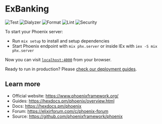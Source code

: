 # ExBanking
![Test](https://github.com/adrianowsh/ex_banking/actions/workflows/tests.yml/badge.svg)
![Dialyzer](https://github.com/adrianowsh/ex_banking/actions/workflows/dialyzer.yml/badge.svg)
![Format](https://github.com/adrianowsh/ex_banking/actions/workflows/format.yml/badge.svg)
![Lint](https://github.com/adrianowsh/ex_banking/actions/workflows/lint.yml/badge.svg)
![Security](https://github.com/adrianowsh/ex_banking/actions/workflows/security.yml/badge.svg)

To start your Phoenix server:

  * Run `mix setup` to install and setup dependencies
  * Start Phoenix endpoint with `mix phx.server` or inside IEx with `iex -S mix phx.server`

Now you can visit [`localhost:4000`](http://localhost:4000) from your browser.

Ready to run in production? Please [check our deployment guides](https://hexdocs.pm/phoenix/deployment.html).

## Learn more

  * Official website: https://www.phoenixframework.org/
  * Guides: https://hexdocs.pm/phoenix/overview.html
  * Docs: https://hexdocs.pm/phoenix
  * Forum: https://elixirforum.com/c/phoenix-forum
  * Source: https://github.com/phoenixframework/phoenix

